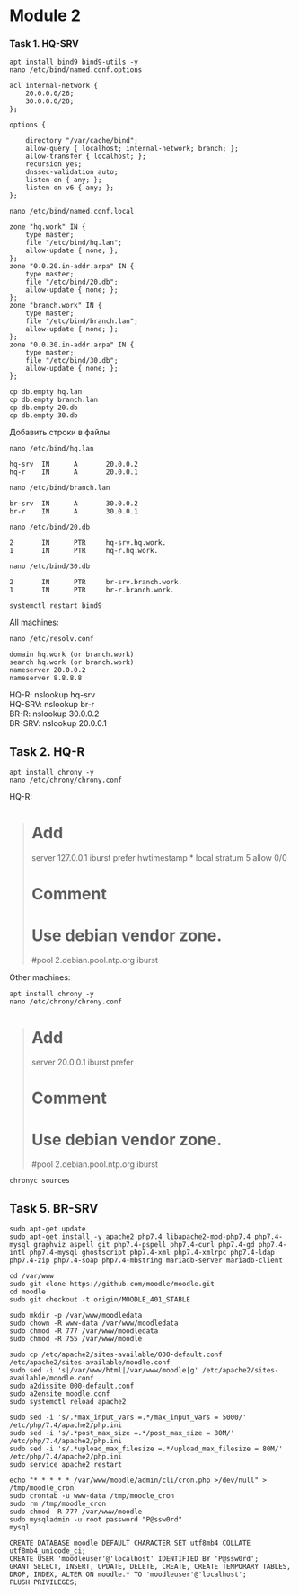 # Module 2
### Task 1. HQ-SRV
```
apt install bind9 bind9-utils -y
nano /etc/bind/named.conf.options
```
```
acl internal-network {
	20.0.0.0/26;
	30.0.0.0/28;
};
	
options {

	directory "/var/cache/bind";
	allow-query { localhost; internal-network; branch; };
	allow-transfer { localhost; };
	recursion yes;
	dnssec-validation auto;
	listen-on { any; };
	listen-on-v6 { any; };
};
```
```
nano /etc/bind/named.conf.local
```
```
zone "hq.work" IN {
	type master;
	file "/etc/bind/hq.lan";
	allow-update { none; };
};
zone "0.0.20.in-addr.arpa" IN {
	type master;
	file "/etc/bind/20.db";
	allow-update { none; };
};
zone "branch.work" IN {
	type master;
	file "/etc/bind/branch.lan";
	allow-update { none; };
};
zone "0.0.30.in-addr.arpa" IN {
	type master;
	file "/etc/bind/30.db";
	allow-update { none; };
};
```
```
cp db.empty hq.lan
cp db.empty branch.lan
cp db.empty 20.db
cp db.empty 30.db
```

Добавить строки в файлы
```
nano /etc/bind/hq.lan
```
```
hq-srv  IN      A       20.0.0.2
hq-r    IN      A       20.0.0.1
```
```
nano /etc/bind/branch.lan
```
```
br-srv  IN      A       30.0.0.2
br-r    IN      A       30.0.0.1
```
```
nano /etc/bind/20.db
```
```
2       IN      PTR     hq-srv.hq.work.
1       IN      PTR     hq-r.hq.work.
```
```
nano /etc/bind/30.db
```
```
2       IN      PTR     br-srv.branch.work.
1       IN      PTR     br-r.branch.work.
```
```
systemctl restart bind9
```
All machines:
```
nano /etc/resolv.conf
```
```
domain hq.work (or branch.work)
search hq.work (or branch.work)
nameserver 20.0.0.2
nameserver 8.8.8.8
```
HQ-R: nslookup hq-srv <br />
HQ-SRV: nslookup br-r <br />
BR-R: nslookup 30.0.0.2 <br />
BR-SRV: nslookup 20.0.0.1 <br />

## Task 2. HQ-R
```
apt install chrony -y
nano /etc/chrony/chrony.conf
```
HQ-R:
> # Add 
> server 127.0.0.1 iburst prefer
> hwtimestamp *
> local stratum 5
> allow 0/0
>
> # Comment
> # Use debian vendor zone.
> #pool 2.debian.pool.ntp.org iburst

Other machines:
```
apt install chrony -y
nano /etc/chrony/chrony.conf
```
> # Add
> server 20.0.0.1 iburst prefer
> # Comment
> # Use debian vendor zone.
> #pool 2.debian.pool.ntp.org iburst
```
chronyc sources
```
## Task 5. BR-SRV

```
sudo apt-get update
sudo apt-get install -y apache2 php7.4 libapache2-mod-php7.4 php7.4-mysql graphviz aspell git php7.4-pspell php7.4-curl php7.4-gd php7.4-intl php7.4-mysql ghostscript php7.4-xml php7.4-xmlrpc php7.4-ldap php7.4-zip php7.4-soap php7.4-mbstring mariadb-server mariadb-client
```
```
cd /var/www
sudo git clone https://github.com/moodle/moodle.git
cd moodle
sudo git checkout -t origin/MOODLE_401_STABLE
```
```
sudo mkdir -p /var/www/moodledata
sudo chown -R www-data /var/www/moodledata
sudo chmod -R 777 /var/www/moodledata
sudo chmod -R 755 /var/www/moodle
```
```
sudo cp /etc/apache2/sites-available/000-default.conf /etc/apache2/sites-available/moodle.conf
sudo sed -i 's|/var/www/html|/var/www/moodle|g' /etc/apache2/sites-available/moodle.conf
sudo a2dissite 000-default.conf
sudo a2ensite moodle.conf
sudo systemctl reload apache2
```
```
sudo sed -i 's/.*max_input_vars =.*/max_input_vars = 5000/' /etc/php/7.4/apache2/php.ini
sudo sed -i 's/.*post_max_size =.*/post_max_size = 80M/' /etc/php/7.4/apache2/php.ini
sudo sed -i 's/.*upload_max_filesize =.*/upload_max_filesize = 80M/' /etc/php/7.4/apache2/php.ini
sudo service apache2 restart
```
```
echo "* * * * * /var/www/moodle/admin/cli/cron.php >/dev/null" > /tmp/moodle_cron
sudo crontab -u www-data /tmp/moodle_cron
sudo rm /tmp/moodle_cron
sudo chmod -R 777 /var/www/moodle
sudo mysqladmin -u root password "P@ssw0rd"
mysql
```
```
CREATE DATABASE moodle DEFAULT CHARACTER SET utf8mb4 COLLATE utf8mb4_unicode_ci;
CREATE USER 'moodleuser'@'localhost' IDENTIFIED BY 'P@ssw0rd';
GRANT SELECT, INSERT, UPDATE, DELETE, CREATE, CREATE TEMPORARY TABLES, DROP, INDEX, ALTER ON moodle.* TO 'moodleuser'@'localhost';
FLUSH PRIVILEGES;
```




